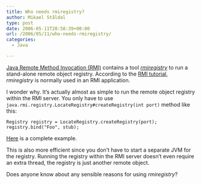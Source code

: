 ```yaml
---
title: Who needs rmiregistry?
author: Mikael Ståldal
type: post
date: 2006-05-11T20:58:39+00:00
url: /2006/05/11/who-needs-rmiregistry/
categories:
  - Java

---
```

[Java Remote Method Invocation (RMI)][1] contains a tool _[rmiregistry][2]_ to run a stand-alone remote object registry. According to the [RMI tutorial][3], _rmiregistry_ is normally used in an RMI application.

I wonder why. It&#8217;s actually almost as simple to run the remote object registry within the RMI server. You only have to use `java.rmi.registry.LocateRegistry#createRegistry(int port)` method like this:

```
Registry registry = LocateRegistry.createRegistry(port);
registry.bind("Foo", stub);
```

[Here][4] is a complete example.

This is also more efficient since you don&#8217;t have to start a separate JVM for the registry. Running the registry within the RMI server doesn&#8217;t even require an extra thread, the registry is just another remote object.

Does anyone know about any sensible reasons for using _rmiregistry_?

 [1]: http://java.sun.com/products/jdk/rmi/
 [2]: http://java.sun.com/j2se/1.4.2/docs/tooldocs/windows/rmiregistry.html
 [3]: http://java.sun.com/j2se/1.4.2/docs/guide/rmi/getstart.doc.html
 [4]: http://www.staldal.nu/tech/files/rmitest.zip